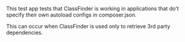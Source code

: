 This test app tests that ClassFinder is working in applications that do't specify their own autoload configs in composer.json.

This can occur when ClassFinder is used only to retrieve 3rd party dependencies.